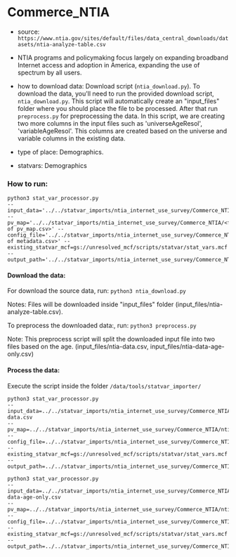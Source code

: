 # Commerce_NTIA

- source:  `https://www.ntia.gov/sites/default/files/data_central_downloads/datasets/ntia-analyze-table.csv`

- NTIA programs and policymaking focus largely on expanding broadband Internet access and adoption in America, expanding the use of spectrum by all users.

- how to download data: 
    Download script (`ntia_download.py`).
    To download the data, you'll need to run the provided download script, `ntia_download.py`. This script will automatically create an "input_files" folder where you should place the file to be processed. After that run `preprocess.py` for preprocessing the data. In this script, we are creating two more columns in the input files such as 'universeAgeResol', 'variableAgeResol'. This columns are created based on the universe and variable columns in the existing data.

- type of place: Demographics.

- statvars: Demographics

### How to run:

```
python3 stat_var_processor.py 
--input_data='../../statvar_imports/ntia_internet_use_survey/Commerce_NTIA/input_files/<input_file.csv>' 
--pv_map='../../statvar_imports/ntia_internet_use_survey/Commerce_NTIA/<filename of pv_map.csv>' --config_file='../../statvar_imports/ntia_internet_use_survey/Commerce_NTIA/<filename of metadata.csv>' --existing_statvar_mcf=gs://unresolved_mcf/scripts/statvar/stat_vars.mcf 
--output_path='../../statvar_imports/ntia_internet_use_survey/Commerce_NTIA/<output_folder_name>/<filename>'
```

#### Download the data: 

For download the source data, run:
`python3 ntia_download.py`

Notes: Files will be downloaded inside "input_files" folder (input_files/ntia-analyze-table.csv).

To preprocess the downloaded data:, run:
`python3 preprocess.py`

Note: This preprocess script will split the downloaded input file into two files based on the age. (input_files/ntia-data.csv, input_files/ntia-data-age-only.csv) 

#### Process the data:

Execute the script inside the folder `/data/tools/statvar_importer/`

```
python3 stat_var_processor.py 
--input_data=../../statvar_imports/ntia_internet_use_survey/Commerce_NTIA/input_files/ntia-data.csv 
--pv_map=../../statvar_imports/ntia_internet_use_survey/Commerce_NTIA/ntia_pvmap.csv 
--config_file=../../statvar_imports/ntia_internet_use_survey/Commerce_NTIA/ntia_metadata.csv --existing_statvar_mcf=gs://unresolved_mcf/scripts/statvar/stat_vars.mcf 
--output_path=../../statvar_imports/ntia_internet_use_survey/Commerce_NTIA/output_files/ntia_output
```

```
python3 stat_var_processor.py 
--input_data=../../statvar_imports/ntia_internet_use_survey/Commerce_NTIA/input_files/ntia-data-age-only.csv 
--pv_map=../../statvar_imports/ntia_internet_use_survey/Commerce_NTIA/ntia_age_pvmap.csv 
--config_file=../../statvar_imports/ntia_internet_use_survey/Commerce_NTIA/ntia_metadata.csv --existing_statvar_mcf=gs://unresolved_mcf/scripts/statvar/stat_vars.mcf 
--output_path=../../statvar_imports/ntia_internet_use_survey/Commerce_NTIA/output_files/ntia_age_output
```

